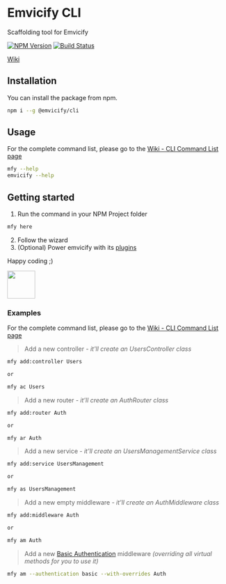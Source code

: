 # Emvicify CLI
Scaffolding tool for Emvicify

[![NPM Version][npm-image]][npm-url]
[![Build Status][travis-image]][travis-url]

[Wiki](https://github.com/lcnvdl/emvicify-cli/wiki)

## Installation
You can install the package from npm.
```bash
npm i --g @emvicify/cli
```

## Usage
For the complete command list, please go to the [Wiki - CLI Command List page](https://github.com/lcnvdl/emvicify-cli/wiki/CLI-Commands-List)
```bash
mfy --help
emvicify --help
```

## Getting started
1. Run the command in your NPM Project folder
```bash
mfy here
```
2. Follow the wizard
3. (Optional) Power emvicify with its [plugins](https://github.com/lcnvdl/emvicify-cli/wiki/Plugins)

Happy coding ;) 

<img src="https://media.giphy.com/media/7E2sUE4OTJCicIgiur/giphy.gif" width="64" height="64" />

### Examples
For the complete command list, please go to the [Wiki - CLI Command List page](https://github.com/lcnvdl/emvicify-cli/wiki/CLI-Commands-List)

> Add a new controller *- it'll create an UsersController class*
```bash
mfy add:controller Users

or

mfy ac Users
```

> Add a new router *- it'll create an AuthRouter class*
```bash
mfy add:router Auth

or

mfy ar Auth
```

> Add a new service *- it'll create an UsersManagementService class*
```bash
mfy add:service UsersManagement

or

mfy as UsersManagement
```

> Add a new empty middleware *- it'll create an AuthMiddleware class*
```bash
mfy add:middleware Auth

or

mfy am Auth
```

> Add a new [Basic Authentication](https://en.wikipedia.org/wiki/Basic_access_authentication) middleware *(overriding all virtual methods for you to use it)*
```bash
mfy am --authentication basic --with-overrides Auth
```

[npm-image]: https://img.shields.io/npm/v/@emvicify/cli.svg?style=flat-square
[npm-url]: https://npmjs.org/package/@emvicify/cli
[travis-image]: https://img.shields.io/travis/lcnvdl/emvicify-cli/master.svg?style=flat-square
[travis-url]: https://travis-ci.org/lcnvdl/emvicify-cli
